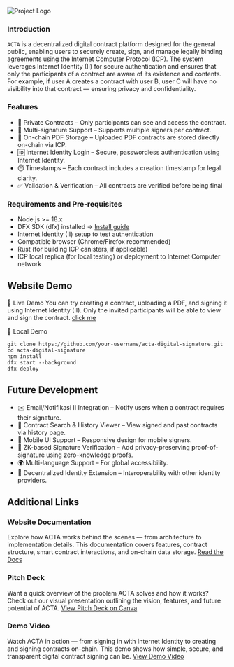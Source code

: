 ![Project Logo](https://github.com/kakonoomoidee/Hackathon-JagoanTante/blob/master/src/frontend/public/acta_logo.png)

### Introduction
``ACTA`` is a decentralized digital contract platform designed for the general public, enabling users to securely create, sign, and manage legally binding agreements using the Internet Computer Protocol (ICP). The system leverages Internet Identity (II) for secure authentication and ensures that only the participants of a contract are aware of its existence and contents. For example, if user A creates a contract with user B, user C will have no visibility into that contract — ensuring privacy and confidentiality.
### Features
- 🔐 Private Contracts – Only participants can see and access the contract.
- 📝 Multi-signature Support – Supports multiple signers per contract.
- 📄 On-chain PDF Storage – Uploaded PDF contracts are stored directly on-chain via ICP.
- 🆔 Internet Identity Login – Secure, passwordless authentication using Internet Identity.
- ⏱️ Timestamps – Each contract includes a creation timestamp for legal clarity.
- ✅ Validation & Verification – All contracts are verified before being final
### Requirements and Pre-requisites
- Node.js >= 18.x
- DFX SDK (dfx) installed → [Install guide](https://internetcomputer.org/docs/building-apps/getting-started/install)
- Internet Identity (II) setup to test authentication
- Compatible browser (Chrome/Firefox recommended)
- Rust (for building ICP canisters, if applicable)
- ICP local replica (for local testing) or deployment to Internet Computer network
## Website Demo
🔗 Live Demo
You can try creating a contract, uploading a PDF, and signing it using Internet Identity (II). Only the invited participants will be able to view and sign the contract.
[click me](https://r2bsf-3qaaa-aaaan-qzzsq-cai.icp0.io/)

🔗 Local Demo
```
git clone https://github.com/your-username/acta-digital-signature.git
cd acta-digital-signature
npm install
dfx start --background
dfx deploy
```
## Future Development
- ✉️ Email/Notifikasi II Integration – Notify users when a contract requires their signature.
- 🔎 Contract Search & History Viewer – View signed and past contracts via history page.
- 📱 Mobile UI Support – Responsive design for mobile signers.
- 🔐 ZK-based Signature Verification – Add privacy-preserving proof-of-signature using zero-knowledge proofs.
- 🌍 Multi-language Support – For global accessibility.
- 🪪 Decentralized Identity Extension – Interoperability with other identity providers.
## Additional Links
### Website Documentation
Explore how ACTA works behind the scenes — from architecture to implementation details. This documentation covers features, contract structure, smart contract interactions, and on-chain data storage.
[Read the Docs](https://calm-crater-cb9.notion.site/ACTA-Decentralized-Digital-Contract-Signature-on-ICP-1ebcd35cf90580d29372ca5f031ad562)
### Pitch Deck
Want a quick overview of the problem ACTA solves and how it works? Check out our visual presentation outlining the vision, features, and future potential of ACTA.
[View Pitch Deck on Canva](https://www.canva.com/design/DAGmp5bXQWQ/5zeu5vCka1PiMg8rmYUoUw/edit)
### Demo Video
Watch ACTA in action — from signing in with Internet Identity to creating and signing contracts on-chain. This demo shows how simple, secure, and transparent digital contract signing can be.
[View Demo Video](https://drive.google.com/file/d/1nn4FNFARr4khMjdSpKlElompyX_igZ2k/view?usp=drive_link)
